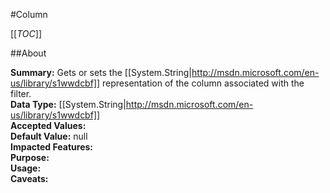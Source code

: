#Column

[[_TOC_]]

##About

**Summary:** Gets or sets the [[System.String|http://msdn.microsoft.com/en-us/library/s1wwdcbf]] representation of the column associated with the filter.  
**Data Type:** [[System.String|http://msdn.microsoft.com/en-us/library/s1wwdcbf]]  
**Accepted Values:**   
**Default Value:** null  
**Impacted Features:**   
**Purpose:**   
**Usage:**   
**Caveats:**   


